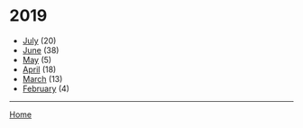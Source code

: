 # 2019

  * [July](./2019-07.md) (20)
  * [June](./2019-06.md) (38)
  * [May](./2019-05.md) (5)
  * [April](./2019-04.md) (18)
  * [March](./2019-03.md) (13)
  * [February](./2019-02.md) (4)

----

[Home](../)

